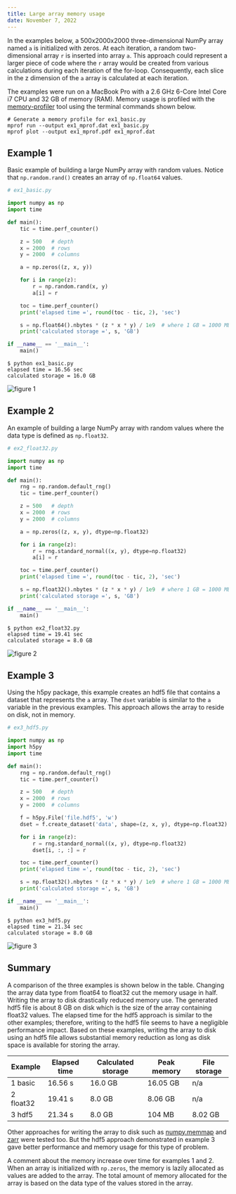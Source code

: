 ```yaml
---
title: Large array memory usage
date: November 7, 2022
---
```


In the examples below, a 500x2000x2000 three-dimensional NumPy array named `a` is initialized with zeros. At each iteration, a random two-dimensional array `r` is inserted into array `a`. This approach could represent a larger piece of code where the `r` array would be created from various calculations during each iteration of the for-loop. Consequently, each slice in the z dimension of the `a` array is calculated at each iteration.

The examples were run on a MacBook Pro with a 2.6 GHz 6-Core Intel Core i7 CPU and 32 GB of memory (RAM). Memory usage is profiled with the [memory-profiler](https://pypi.org/project/memory-profiler/) tool using the terminal commands shown below.

```
# Generate a memory profile for ex1_basic.py
mprof run --output ex1_mprof.dat ex1_basic.py
mprof plot --output ex1_mprof.pdf ex1_mprof.dat
```

## Example 1

Basic example of building a large NumPy array with random values. Notice that `np.random.rand()` creates an array of `np.float64` values.

```python
# ex1_basic.py

import numpy as np
import time

def main():
    tic = time.perf_counter()

    z = 500   # depth
    x = 2000  # rows
    y = 2000  # columns

    a = np.zeros((z, x, y))

    for i in range(z):
        r = np.random.rand(x, y)
        a[i] = r

    toc = time.perf_counter()
    print('elapsed time =', round(toc - tic, 2), 'sec')

    s = np.float64().nbytes * (z * x * y) / 1e9  # where 1 GB = 1000 MB
    print('calculated storage =', s, 'GB')

if __name__ == '__main__':
    main()
```

```
$ python ex1_basic.py
elapsed time = 16.56 sec
calculated storage = 16.0 GB
```

<img src="../images/numpy-large-array1.png" style="max-width:100%;" alt="figure 1">

## Example 2

An example of building a large NumPy array with random values where the data type is
defined as `np.float32`.

```python
# ex2_float32.py

import numpy as np
import time

def main():
    rng = np.random.default_rng()
    tic = time.perf_counter()

    z = 500   # depth
    x = 2000  # rows
    y = 2000  # columns

    a = np.zeros((z, x, y), dtype=np.float32)

    for i in range(z):
        r = rng.standard_normal((x, y), dtype=np.float32)
        a[i] = r

    toc = time.perf_counter()
    print('elapsed time =', round(toc - tic, 2), 'sec')

    s = np.float32().nbytes * (z * x * y) / 1e9  # where 1 GB = 1000 MB
    print('calculated storage =', s, 'GB')

if __name__ == '__main__':
    main()
```

```
$ python ex2_float32.py
elapsed time = 19.41 sec
calculated storage = 8.0 GB
```

<img src="../images/numpy-large-array2.png" style="max-width:100%;" alt="figure 2">

## Example 3

Using the h5py package, this example creates an hdf5 file that contains a dataset that represents the `a` array. The `dset` variable is similar to the `a` variable in the previous examples. This approach allows the array to reside on disk, not in memory.

```python
# ex3_hdf5.py

import numpy as np
import h5py
import time

def main():
    rng = np.random.default_rng()
    tic = time.perf_counter()

    z = 500   # depth
    x = 2000  # rows
    y = 2000  # columns

    f = h5py.File('file.hdf5', 'w')
    dset = f.create_dataset('data', shape=(z, x, y), dtype=np.float32)

    for i in range(z):
        r = rng.standard_normal((x, y), dtype=np.float32)
        dset[i, :, :] = r

    toc = time.perf_counter()
    print('elapsed time =', round(toc - tic, 2), 'sec')

    s = np.float32().nbytes * (z * x * y) / 1e9  # where 1 GB = 1000 MB
    print('calculated storage =', s, 'GB')

if __name__ == '__main__':
    main()
```

```
$ python ex3_hdf5.py
elapsed time = 21.34 sec
calculated storage = 8.0 GB
```

<img src="../images/numpy-large-array3.png" style="max-width:100%;" alt="figure 3">

## Summary

A comparison of the three examples is shown below in the table. Changing the array data type from float64 to float32 cut the memory usage in half. Writing the array to disk drastically reduced memory use. The generated hdf5 file is about 8 GB on disk which is the size of the array containing float32 values. The elapsed time for the hdf5 approach is similar to the other examples; therefore, writing to the hdf5 file seems to have a negligible performance impact. Based on these examples, writing the array to disk using an hdf5 file allows substantial memory reduction as long as disk space is available for storing the array.

<table class="table table-hover">
<thead>
    <tr>
        <th scope="col">Example</th>
        <th scope="col">Elapsed time</th>
        <th scope="col">Calculated storage</th>
        <th scope="col">Peak memory</th>
        <th scope="col">File storage</th>
    </tr>
</thead>
<tbody>
    <tr>
        <td>1 basic</td>
        <td>16.56 s</td>
        <td>16.0 GB</td>
        <td>16.05 GB</td>
        <td>n/a</td>
    </tr>
    <tr>
        <td>2 float32</td>
        <td>19.41 s</td>
        <td>8.0 GB</td>
        <td>8.06 GB</td>
        <td>n/a</td>
    </tr>
    <tr>
        <td>3 hdf5</td>
        <td>21.34 s</td>
        <td>8.0 GB</td>
        <td>104 MB</td>
        <td>8.02 GB</td>
    </tr>
</tbody>
</table>

Other approaches for writing the array to disk such as [numpy.memmap](https://numpy.org/doc/stable/reference/generated/numpy.memmap.html) and [zarr](https://zarr.readthedocs.io/en/stable/) were tested too. But the hdf5 approach demonstrated in example 3 gave better performance and memory usage for this type of problem.

A comment about the memory increase over time for examples 1 and 2. When an array is initialized with `np.zeros`, the memory is lazily allocated as values are added to the array. The total amount of memory allocated for the array is based on the data type of the values stored in the array.
